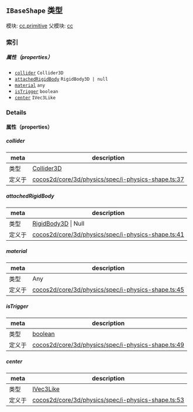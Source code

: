 ## `IBaseShape` 类型



模块: [cc.primitive](../modules/cc.primitive.md)
父模块: [cc](../modules/cc.md)






### 索引

##### 属性（properties）

  - [`collider`](#collider) `Collider3D` 
  - [`attachedRigidBody`](#attachedrigidbody) `RigidBody3D | null` 
  - [`material`](#material) `any` 
  - [`isTrigger`](#istrigger) `boolean` 
  - [`center`](#center) `IVec3Like` 





### Details


#### 属性（properties）


##### collider

> 

| meta | description |
|------|-------------|
| 类型 | <a href="../classes/Collider3D.html" class="crosslink">Collider3D</a> |
| 定义于 | [cocos2d/core/3d/physics/spec/i-physics-shape.ts:37](https://github.com/cocos-creator/engine/blob/d0482bb5bc3819110e43cdd03a3459bd80914b74/cocos2d/core/3d/physics/spec/i-physics-shape.ts#L37) |



##### attachedRigidBody

> 

| meta | description |
|------|-------------|
| 类型 | <a href="../classes/RigidBody3D.html" class="crosslink">RigidBody3D</a> &#124; Null |
| 定义于 | [cocos2d/core/3d/physics/spec/i-physics-shape.ts:41](https://github.com/cocos-creator/engine/blob/d0482bb5bc3819110e43cdd03a3459bd80914b74/cocos2d/core/3d/physics/spec/i-physics-shape.ts#L41) |



##### material

> 

| meta | description |
|------|-------------|
| 类型 | Any |
| 定义于 | [cocos2d/core/3d/physics/spec/i-physics-shape.ts:45](https://github.com/cocos-creator/engine/blob/d0482bb5bc3819110e43cdd03a3459bd80914b74/cocos2d/core/3d/physics/spec/i-physics-shape.ts#L45) |



##### isTrigger

> 

| meta | description |
|------|-------------|
| 类型 | <a href="https://developer.mozilla.org/en/JavaScript/Reference/Global_Objects/Boolean" class="crosslink external" target="_blank">boolean</a> |
| 定义于 | [cocos2d/core/3d/physics/spec/i-physics-shape.ts:49](https://github.com/cocos-creator/engine/blob/d0482bb5bc3819110e43cdd03a3459bd80914b74/cocos2d/core/3d/physics/spec/i-physics-shape.ts#L49) |



##### center

> 

| meta | description |
|------|-------------|
| 类型 | <a href="../classes/IVec3Like.html" class="crosslink">IVec3Like</a> |
| 定义于 | [cocos2d/core/3d/physics/spec/i-physics-shape.ts:53](https://github.com/cocos-creator/engine/blob/d0482bb5bc3819110e43cdd03a3459bd80914b74/cocos2d/core/3d/physics/spec/i-physics-shape.ts#L53) |






